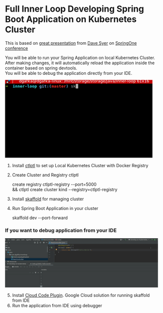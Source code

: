 # Full Inner Loop Developing Spring Boot Application on Kubernetes Cluster
This is based on [great presentation](https://www.youtube.com/watch?v=akSskYvcmFo&ab_channel=SpringDeveloper) from [Dave Syer](https://twitter.com/david_syer) on [SpringOne conference](https://springone.io/)

You will be able to run your Spring Application on local Kubernetes Cluster.   
After making changes, it will automatically reload the application inside the container based on spring devtools.  
You will be able to debug the application directly from your IDE.

![Alt Text](github/running-skaffold.gif)

1. Install [ctlptl](https://github.com/tilt-dev/ctlptl) to set up Local Kubernetes Cluster with Docker Registry
2. Create Cluster and Registry ctlptl 

    create registry ctlptl-registry --port=5000 \
    && ctlptl create cluster kind --registry=ctlptl-registry
3. Install [skaffold](https://skaffold.dev/) for managing cluster
4. Run Spring Boot Application in your cluster

    skaffold dev --port-forward

### If you want to debug application from your IDE

![Alt Text](github/running-skaffold-with-debug.gif)

5. Install [Cloud Code Plugin](https://cloud.google.com/code/docs). Google Cloud solution for running skaffold from IDE
6. Run the application from IDE using debugger